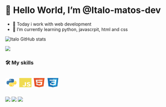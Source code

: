 # 👋 Hello World, I’m @Italo-matos-dev
- 🔭 Today i work with web development
- 🌱 I’m currently learning python, javascrpit, html and css
  
 ![Italo GitHub stats](https://github-readme-stats.vercel.app/api?username=Italo-matos-dev&show_icons=true&theme=radical)

 <img height="180em" src="https://github-readme-stats.vercel.app/api/top-langs/?username=Italo-matos-dev&layout=compact&langs_count=7&theme=radical"/>

  ### 🛠️ My skills
  
  <div style="display: inline_block"><br>
  <img align="center" alt="italo-Python" height="30" width="40" src="https://raw.githubusercontent.com/devicons/devicon/master/icons/python/python-original.svg">
  <img align="center" alt="italo-Js" height="30" width="40" src="https://raw.githubusercontent.com/devicons/devicon/master/icons/javascript/javascript-plain.svg">
  <img align="center" alt="italo-HTML" height="30" width="40" src="https://raw.githubusercontent.com/devicons/devicon/master/icons/html5/html5-original.svg">
  <img align="center" alt="italo-CSS" height="30" width="40" src="https://raw.githubusercontent.com/devicons/devicon/master/icons/css3/css3-original.svg">
</div>
  
 ##
  
  <div> 
  
  <a href="https://t.me/Italo_Matoss" target="_blank"><img src="https://img.shields.io/badge/Telegram-2CA5E0?style=for-the-badge&logo=telegram&logoColor=white"></a> 
  <a href ="mailto:italo.matos.dev@gmail.com?subject=I%20want%20to%20do%20a%20project%20with%20you&body=Enter%20the%20reason%20for%20your%20contact%20here%20..."><img src="https://img.shields.io/badge/Gmail-D14836?style=for-the-badge&logo=gmail&logoColor=white"></a>
  <a href="https://www.linkedin.com/in/italo-matos-dev/" target="_blank"><img src="https://img.shields.io/badge/-LinkedIn-%230077B5?style=for-the-badge&logo=linkedin&logoColor=white" target="_blank"></a> 
  
  </div>
